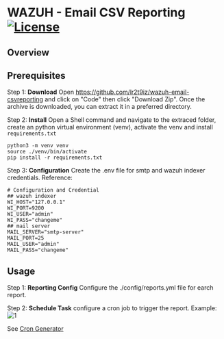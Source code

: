 # WAZUH - Email CSV Reporting [![License](https://img.shields.io/badge/License-MIT-blue.svg)](https://opensource.org/license/mit/)

## Overview

## **Prerequisites**

Step 1: **Download**
Open https://github.com/lr2t9iz/wazuh-email-csvreporting and click on "Code" then click "Download Zip". Once the archive is downloaded, you can extract it in a preferred directory.

Step 2: **Install**
Open a Shell command and navigate to the extraced folder, create an python virtual environment (venv), activate the venv and install `requirements.txt`
```    
python3 -m venv venv
source ./venv/bin/activate
pip install -r requirements.txt
```

Step 3: **Configuration**
Create the .env file for smtp and wazuh indexer credentials. Reference:
```
# Configuration and Credential
## wazuh indexer
WI_HOST="127.0.0.1"
WI_PORT=9200
WI_USER="admin"
WI_PASS="changeme"
## mail server
MAIL_SERVER="smtp-server"
MAIL_PORT=25
MAIL_USER="admin"
MAIL_PASS="changeme"
```

## **Usage**

Step 1: **Reporting Config**
Configure the ./config/reports.yml file for earch report. 

Step 2: **Schedule Task**
configure a cron job to trigger the report. Example:
![1](https://github.com/lr2t9iz/wazuh-email-csvreporting/assets/46981088/7aca45c0-3f88-418e-af56-b76bd20cf208)

See [Cron Generator](https://crontab.guru/)
